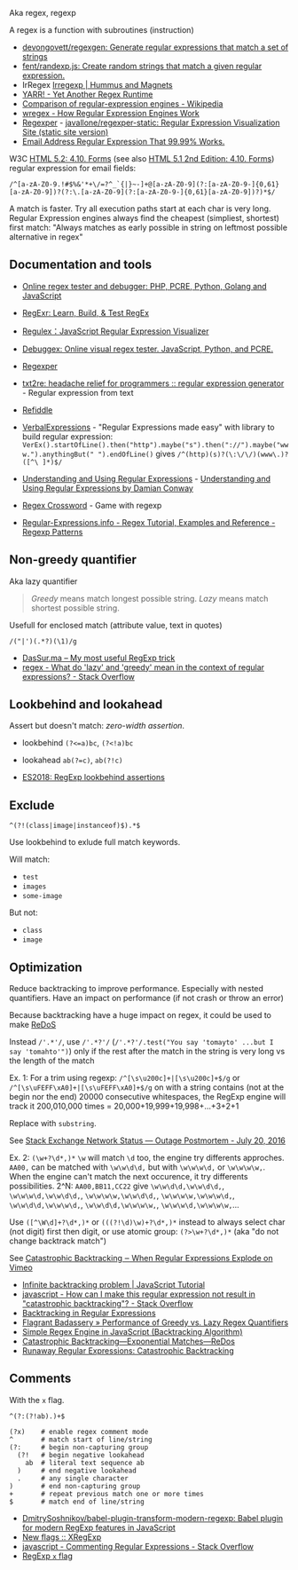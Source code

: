 Aka regex, regexp

A regex is a function with subroutines (instruction)

- [devongovett/regexgen: Generate regular expressions that match a set of strings](https://github.com/devongovett/regexgen)
- [fent/randexp.js: Create random strings that match a given regular expression.](https://github.com/fent/randexp.js)
- IrRegex [Irregexp | Hummus and Magnets](http://h14s.p5r.org/2009/02/irregexp.html)
- [YARR! - Yet Another Regex Runtime](https://trac.webkit.org/browser/trunk/Source/JavaScriptCore/yarr)
- [Comparison of regular-expression engines - Wikipedia](https://en.wikipedia.org/wiki/Comparison_of_regular-expression_engines)
- [wregex - How Regular Expression Engines Work](http://wstoop.co.za/wregex.php)
- [Regexper](https://regexper.com/) - [javallone/regexper-static: Regular Expression Visualization Site (static site version)](https://github.com/javallone/regexper-static)
- [Email Address Regular Expression That 99.99% Works.](http://emailregex.com/)

W3C [HTML 5.2: 4.10. Forms](https://www.w3.org/TR/html/sec-forms.html#valid-e-mail-address) (see also [HTML 5.1 2nd Edition: 4.10. Forms](https://www.w3.org/TR/html51/sec-forms.html#valid-e-mail-address)) regular expression for email fields:

```regexp
/^[a-zA-Z0-9.!#$%&'*+\/=?^_`{|}~-]+@[a-zA-Z0-9](?:[a-zA-Z0-9-]{0,61}[a-zA-Z0-9])?(?:\.[a-zA-Z0-9](?:[a-zA-Z0-9-]{0,61}[a-zA-Z0-9])?)*$/
```

A match is faster. Try all execution paths start at each char is very long.
Regular Expression engines always find the cheapest (simpliest, shortest) first match: "Always matches as early possible in string on leftmost possible alternative in regex"

## Documentation and tools

- [Online regex tester and debugger: PHP, PCRE, Python, Golang and JavaScript](https://regex101.com/)
- [RegExr: Learn, Build, & Test RegEx](https://regexr.com/)
- [Regulex：JavaScript Regular Expression Visualizer](https://jex.im/regulex/)
- [Debuggex: Online visual regex tester. JavaScript, Python, and PCRE.](https://www.debuggex.com/)
- [Regexper](https://regexper.com/)
- [txt2re: headache relief for programmers :: regular expression generator](https://www.txt2re.com/index_php3.html) - Regular expression from text
- [Refiddle](http://refiddle.com/)

- [VerbalExpressions](https://github.com/VerbalExpressions) - "Regular Expressions made easy" with library to build regular expression: `VerEx().startOfLine().then("http").maybe("s").then("://").maybe("www.").anythingBut(" ").endOfLine()` gives `/^(http)(s)?(\:\/\/)(www\.)?([^\ ]*)$/`
- [Understanding and Using Regular Expressions](https://www.infoq.com/presentations/regex) - [Understanding and Using Regular Expressions by Damian Conway](https://videoh.infoq.com/presentations/14-mar-regularexpressions-B.mp4?Key-Pair-Id=APKAIMZVI7QH4C5YKH6Q&Signature=BZMZnJA751nsDqL5iT7mtyspeSDzrQZTYeuh363H~ijASn11EL0e1~SehHoWaylFeCxwqjXgECdcff6blWouQR16ZsHkYRQHYPrqPzSxp27UHzA1Y3O-aNJF6RlADXuDW5TUPAbTROm8ByJN1vGldfF0Qe8tIQ7-k7ALqZK9mgs_&Policy=eyJTdGF0ZW1lbnQiOiBbeyJSZXNvdXJjZSI6IioiLCJDb25kaXRpb24iOnsiRGF0ZUxlc3NUaGFuIjp7IkFXUzpFcG9jaFRpbWUiOjE0ODg5NzI1Mzh9LCJJcEFkZHJlc3MiOnsiQVdTOlNvdXJjZUlwIjoiMC4wLjAuMC8wIn19fV19)
- [Regex Crossword](https://regexcrossword.com/) - Game with regexp
- [Regular-Expressions.info - Regex Tutorial, Examples and Reference - Regexp Patterns](https://www.regular-expressions.info/)

## Non-greedy quantifier

Aka lazy quantifier

> _Greedy_ means match longest possible string.
> _Lazy_ means match shortest possible string.

Usefull for enclosed match (attribute value, text in quotes)

```regexp
/("|')(.*?)(\1)/g
```

- [DasSur.ma – My most useful RegExp trick](https://dassur.ma/things/regexp-quote/)
- [regex - What do 'lazy' and 'greedy' mean in the context of regular expressions? - Stack Overflow](https://stackoverflow.com/questions/2301285/what-do-lazy-and-greedy-mean-in-the-context-of-regular-expressions)

## Lookbehind and lookahead

Assert but doesn't match: _zero-width assertion_.

- lookbehind `(?<=a)bc`, `(?<!a)bc`
- lookahead `ab(?=c)`, `ab(?!c)`

- [ES2018: RegExp lookbehind assertions](http://2ality.com/2017/05/regexp-lookbehind-assertions.html)

## Exclude

```regexp
^(?!(class|image|instanceof)$).*$
```

Use lookbehind to exlude full match keywords.

Will match:

- `test`
- `images`
- `some-image`

But not:

- `class`
- `image`

## Optimization

Reduce backtracking to improve performance. Especially with nested quantifiers. Have an impact on performance (if not crash or throw an error)

Because backtracking have a huge impact on regex, it could be used to make [ReDoS](https://en.wikipedia.org/wiki/ReDoS)

Instead `/'.*'/`, use `/'.*?'/` (`/'.*?'/.test("You say 'tomayto' ...but I say 'tomahto'")`) only if the rest after the match in the string is very long vs the length of the match

Ex. 1: For a trim using regexp: `/^[\s\u200c]+|[\s\u200c]+$/g` or `/^[\s\uFEFF\xA0]+|[\s\uFEFF\xA0]+$/g` on with a string contains (not at the begin nor the end) 20000 consecutive whitespaces, the RegExp engine will track it 200,010,000 times = 20,000+19,999+19,998+…+3+2+1

Replace with `substring`.

See [Stack Exchange Network Status — Outage Postmortem - July 20, 2016](http://stackstatus.net/post/147710624694/outage-postmortem-july-20-2016)

Ex. 2: `(\w+?\d*,)*` `\w` will match `\d` too, the engine try differents approches. `AA00,` can be matched with `\w\w\d\d,` but with `\w\w\w\d,` or `\w\w\w\w,`. When the engine can't match the next occurence, it try differents possibilities. 2^N:
`AA00,BB11,CC22` give `\w\w\d\d,\w\w\d\d,`, `\w\w\w\d,\w\w\d\d,`, `\w\w\w\w,\w\w\d\d,`, `\w\w\w\w,\w\w\w\d,`,  `\w\w\d\d,\w\w\w\d,`, `\w\w\d\d,\w\w\w\w,`, `\w\w\w\d,\w\w\w\w,`...

Use `([^\W\d]+?\d*,)*` or `(((?!\d)\w)+?\d*,)*` instead to always select char (not digit) first then digit, or use atomic group: `(?>\w+?\d*,)*` (aka "do not change backtrack match")

See [Catastrophic Backtracking ‒ When Regular Expressions Explode on Vimeo](https://vimeo.com/112065252)

- [Infinite backtracking problem | JavaScript Tutorial](http://javascript.info/tutorial/infinite-backtracking-problem)
- [javascript - How can I make this regular expression not result in "catastrophic backtracking"? - Stack Overflow](https://stackoverflow.com/questions/10218594/how-can-i-make-this-regular-expression-not-result-in-catastrophic-backtracking)
- [Backtracking in Regular Expressions](https://msdn.microsoft.com/en-us/library/dsy130b4(v=vs.110).aspx)
- [Flagrant Badassery » Performance of Greedy vs. Lazy Regex Quantifiers](http://blog.stevenlevithan.com/archives/greedy-lazy-performance)
- [Simple Regex Engine in JavaScript (Backtracking Algorithm)](https://github.com/richardartoul/regex-engine)
- [Catastrophic Backtracking—Exponential Matches—ReDos](http://www.rexegg.com/regex-explosive-quantifiers.html)
- [Runaway Regular Expressions: Catastrophic Backtracking](http://www.regular-expressions.info/catastrophic.html)

## Comments

With the `x` flag.

```regexp
^(?:(?!ab).)+$
```

```regexp
(?x)    # enable regex comment mode
^       # match start of line/string
(?:     # begin non-capturing group
  (?!   # begin negative lookahead
    ab  # literal text sequence ab
  )     # end negative lookahead
  .     # any single character
)       # end non-capturing group
+       # repeat previous match one or more times
$       # match end of line/string
```

- [DmitrySoshnikov/babel-plugin-transform-modern-regexp: Babel plugin for modern RegExp features in JavaScript](https://github.com/DmitrySoshnikov/babel-plugin-transform-modern-regexp#extended-x-flag)
- [New flags :: XRegExp](http://xregexp.com/flags/)
- [javascript - Commenting Regular Expressions - Stack Overflow](https://stackoverflow.com/questions/15463257/commenting-regular-expressions)
- [RegExp `x` flag](https://esdiscuss.org/topic/regexp-x-flag)
